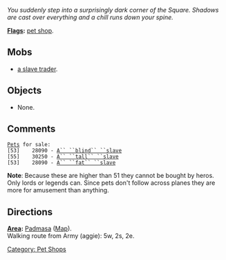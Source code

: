 *You suddenly step into a surprisingly dark corner of the Square.
Shadows are cast over everything and a chill runs down your spine.*

**[Flags](:Category:_Room_Types.md "wikilink"):** [pet
shop](:Category:_Pet_Shops.md "wikilink").  

## Mobs

-   [a slave trader](Slave_Trader.md "wikilink").

## Objects

-   None.

## Comments

[`Pets`](:Category:_Pets.md "wikilink")` for sale:`  
`[53]    28090 - `[`A`` ``blind`` ``slave`](Blind_Slave.md "wikilink")  
`[55]    30250 - `[`A`` ``tall`` ``slave`](Tall_Slave.md "wikilink")  
`[53]    28090 - `[`A`` ``fat`` ``slave`](Fat_Slave.md "wikilink")

**Note**: Because these are higher than 51 they cannot be bought by
heros. Only lords or legends can. Since pets don't follow across planes
they are more for amusement than anything.

## Directions

**[Area](:Category:_Areas.md "wikilink"):**
[Padmasa](:Category:_Padmasa.md "wikilink")
([Map](Padmasa_Map.md "wikilink")).  
Walking route from Army (aggie): 5w, 2s, 2e.  

[Category: Pet Shops](Category:_Pet_Shops "wikilink")

